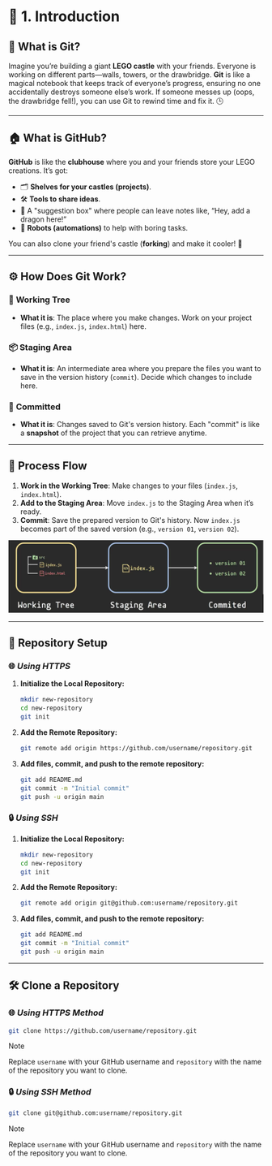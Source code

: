 # 🌟 1. Introduction

## 📖 What is Git?

Imagine you’re building a giant **LEGO castle** with your friends. Everyone is working on different parts—walls, towers, or the drawbridge. **Git** is like a magical notebook that keeps track of everyone’s progress, ensuring no one accidentally destroys someone else’s work. If someone messes up (oops, the drawbridge fell!), you can use Git to rewind time and fix it. 🕒

---

## 🏠 What is GitHub?

**GitHub** is like the **clubhouse** where you and your friends store your LEGO creations. It’s got:

- 🗂 **Shelves for your castles (projects)**.
- 🛠 **Tools to share ideas**.
- 📮 A "suggestion box" where people can leave notes like, “Hey, add a dragon here!”
- 🤖 **Robots (automations)** to help with boring tasks.

You can also clone your friend's castle (**forking**) and make it cooler! 🎉

---

## ⚙️ How Does Git Work?

### 🌲 **Working Tree**

- **What it is**: The place where you make changes. Work on your project files (e.g., `index.js`, `index.html`) here.

### 📦 **Staging Area**

- **What it is**: An intermediate area where you prepare the files you want to save in the version history (`commit`). Decide which changes to include here.

### 💾 **Committed**

- **What it is**: Changes saved to Git's version history. Each "commit" is like a **snapshot** of the project that you can retrieve anytime.

---

## 🔄 Process Flow

1. **Work in the Working Tree**: Make changes to your files (`index.js`, `index.html`).
2. **Add to the Staging Area**: Move `index.js` to the Staging Area when it’s ready.
3. **Commit**: Save the prepared version to Git's history. Now `index.js` becomes part of the saved version (e.g., `version 01`, `version 02`).

![Git Process Flow Diagram](/assets/process-flow.png)

---

## 🏁 Repository Setup

### 🌐 ***Using HTTPS***

1. **Initialize the Local Repository:**

    ```bash
    mkdir new-repository
    cd new-repository
    git init
    ```

2. **Add the Remote Repository:**

    ```bash
    git remote add origin https://github.com/username/repository.git
    ```

3. **Add files, commit, and push to the remote repository:**

    ```bash
    git add README.md
    git commit -m "Initial commit"
    git push -u origin main
    ```

### 🔒 ***Using SSH***

1. **Initialize the Local Repository:**

    ```bash
    mkdir new-repository
    cd new-repository
    git init
    ```

2. **Add the Remote Repository:**

    ```bash
    git remote add origin git@github.com:username/repository.git
    ```

3. **Add files, commit, and push to the remote repository:**

    ```bash
    git add README.md
    git commit -m "Initial commit"
    git push -u origin main
    ```

---

## 🛠 **Clone a Repository**

### 🌐 ***Using HTTPS Method***

```bash
git clone https://github.com/username/repository.git
```

> [!NOTE]
> Replace `username` with your GitHub username and `repository` with the name of the repository you want to clone.

### 🔒 ***Using SSH Method***

```bash
git clone git@github.com:username/repository.git
```

> [!NOTE]
> Replace `username` with your GitHub username and `repository` with the name of the repository you want to clone.
